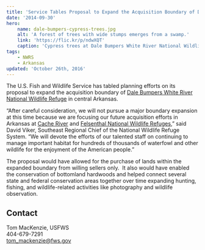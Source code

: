```yaml
---
title: 'Service Tables Proposal to Expand the Acquisition Boundary of Dale Bumpers White River National Wildlife Refuge'
date: '2014-09-30'
hero:
    name: dale-bumpers-cypress-trees.jpg
    alt: 'A forest of trees with wide stumps emerges from a swamp.'
    link: 'https://flic.kr/p/ndwXQT'
    caption: 'Cypress trees at Dale Bumpers White River National Wildlife Refuge. Photo by Ray Paterra.'
tags:
    - NWRS
    - Arkansas
updated: 'October 26th, 2016'
---
```


The U.S. Fish and Wildlife Service has tabled planning efforts on its proposal to expand the acquisition boundary of [Dale Bumpers White River National Wildlife Refuge](https://www.fws.gov/refuge/white_river/) in central Arkansas. 

“After careful consideration, we will not pursue a major boundary expansion at this time because we are focusing our future acquisition efforts in Arkansas at [Cache River](https://www.fws.gov/cacheriver/) and [Felsenthal National Wildlife Refuges](https://www.fws.gov/refuge/felsenthal/),” said David Viker, Southeast Regional Chief of the National Wildlife Refuge System. “We will devote the efforts of our talented staff on continuing to manage important habitat for hundreds of thousands of waterfowl and other wildlife for the enjoyment of the American people.”

The proposal would have allowed for the purchase of lands within the expanded boundary from willing sellers only.  It also would have enabled the conservation of bottomland hardwoods and helped connect several state and federal conservation areas together over time expanding hunting, fishing, and wildlife-related activities like photography and wildlife observation.

## Contact

Tom MacKenzie, USFWS  
404-679-7291  
[tom_mackenzie@fws.gov](mailto:tom_mackenzie@fws.gov)
